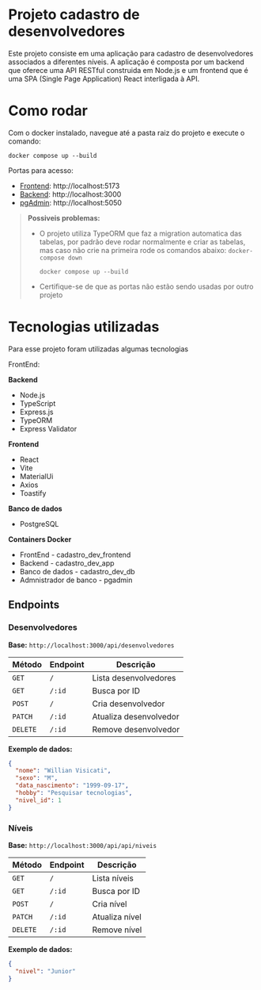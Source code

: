 # Projeto cadastro de desenvolvedores

Este projeto consiste em uma aplicação para cadastro de desenvolvedores associados a diferentes níveis. A aplicação é composta por um backend que oferece uma API RESTful construida em Node.js e um frontend que é uma SPA (Single Page Application) React interligada à API.

# Como rodar
Com o docker instalado, navegue até a pasta raiz do projeto e execute o comando:

```docker compose up --build  ```

Portas para acesso:

- [Frontend](http://localhost:5173): http://localhost:5173
- [Backend](http://localhost:3000): http://localhost:3000
- [pgAdmin](http://localhost:5050): http://localhost:5050


> **Possiveis problemas:** 
>- O projeto utiliza TypeORM que faz a migration automatica das tabelas, por padrão deve rodar normalmente e criar as tabelas, mas caso não crie na primeira rode os comandos abaixo:
> ```docker-compose down``` 
>
>   ```docker compose up --build```
> - Certifique-se de que as portas não estão sendo usadas por outro projeto
# Tecnologias utilizadas
Para esse projeto foram utilizadas algumas tecnologias

FrontEnd:

**Backend**
- Node.js
- TypeScript
- Express.js
- TypeORM
- Express Validator

**Frontend**
- React
- Vite
- MaterialUi
- Axios
- Toastify

**Banco de dados**

- PostgreSQL

**Containers Docker**
- FrontEnd - cadastro_dev_frontend
- Backend - cadastro_dev_app
- Banco de dados - cadastro_dev_db
- Admnistrador de banco - pgadmin

## Endpoints

### Desenvolvedores
**Base:** `http://localhost:3000/api/desenvolvedores`

| Método | Endpoint | Descrição |
|--------|----------|-----------|
| `GET` | `/` | Lista desenvolvedores |
| `GET` | `/:id` | Busca por ID |
| `POST` | `/` | Cria desenvolvedor |
| `PATCH` | `/:id` | Atualiza desenvolvedor |
| `DELETE` | `/:id` | Remove desenvolvedor |

**Exemplo de dados:**
```json
{
  "nome": "Willian Visicati",
  "sexo": "M",
  "data_nascimento": "1999-09-17",
  "hobby": "Pesquisar tecnologias",
  "nivel_id": 1
}
```

### Níveis
**Base:** `http://localhost:3000/api/api/niveis`

| Método | Endpoint | Descrição |
|--------|----------|-----------|
| `GET` | `/` | Lista níveis |
| `GET` | `/:id` | Busca por ID |
| `POST` | `/` | Cria nível |
| `PATCH` | `/:id` | Atualiza nível |
| `DELETE` | `/:id` | Remove nível |

**Exemplo de dados:**
```json
{
  "nivel": "Junior"
}